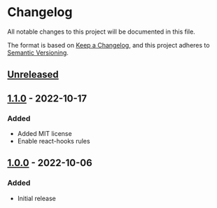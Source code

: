 # Changelog

All notable changes to this project will be documented in this file.

The format is based on [Keep a Changelog](https://keepachangelog.com/en/1.0.0/),
and this project adheres to [Semantic Versioning](https://semver.org/spec/v2.0.0.html).

## [Unreleased]

## [1.1.0] - 2022-10-17

### Added

-   Added MIT license
-   Enable react-hooks rules

## [1.0.0] - 2022-10-06

### Added

-   Initial release 

[Unreleased]: https://github.com/neolution-ch/eslint-config-neolution/compare/1.1.0...HEAD

[1.1.0]: https://github.com/neolution-ch/eslint-config-neolution/compare/1.0.0...1.1.0

[1.0.0]: https://github.com/neolution-ch/eslint-config-neolution/compare/5f308ef87fa2a779e56cb6af4510baf6e2deeb23...1.0.0
